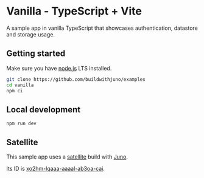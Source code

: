 # Vanilla - TypeScript + Vite

A sample app in vanilla TypeScript that showcases authentication, datastore and storage usage.

## Getting started

Make sure you have [node.js](https://nodejs.org) LTS installed.

```bash
git clone https://github.com/buildwithjuno/examples
cd vanilla
npm ci
```

## Local development

```
npm run dev
```

## Satellite

This sample app uses a [satellite](https://juno.build/docs/terminology#satellite) build with [Juno](https://juno.build).

Its ID is [xo2hm-lqaaa-aaaal-ab3oa-cai](https://xo2hm-lqaaa-aaaal-ab3oa-cai.icp0.io).